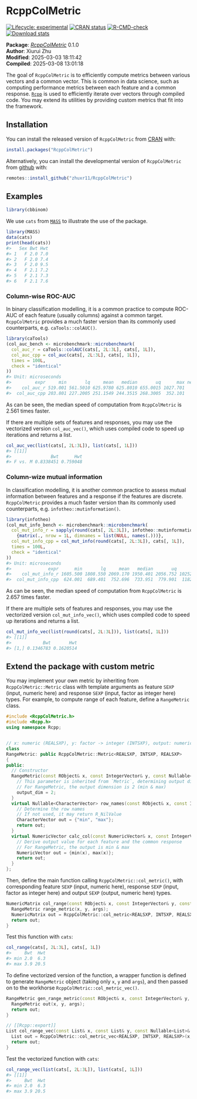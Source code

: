 
<!-- README.md is generated from README.Rmd. Please edit that file -->

# RcppColMetric

<!-- badges: start -->

[![Lifecycle:
experimental](https://img.shields.io/badge/lifecycle-experimental-orange.svg)](https://lifecycle.r-lib.org/articles/stages.html#experimental)
[![CRAN
status](https://www.r-pkg.org/badges/version/RcppColMetric)](https://CRAN.R-project.org/package=RcppColMetric)
[![R-CMD-check](https://github.com/zhuxr11/RcppColMetric/actions/workflows/R-CMD-check.yaml/badge.svg)](https://github.com/zhuxr11/RcppColMetric/actions/workflows/R-CMD-check.yaml)
[![Download
stats](https://cranlogs.r-pkg.org/badges/grand-total/RcppColMetric)](https://CRAN.R-project.org/package=RcppColMetric)
<!-- badges: end -->

**Package**: [*RcppColMetric*](https://github.com/zhuxr11/RcppColMetric)
0.1.0<br /> **Author**: Xiurui Zhu<br /> **Modified**: 2025-03-03
18:11:42<br /> **Compiled**: 2025-03-08 13:01:18

The goal of `RcppColMetric` is to efficiently compute metrics between
various vectors and a common vector. This is common in data science,
such as computing performance metrics between each feature and a common
response. [`Rcpp`](https://CRAN.R-project.org/package=Rcpp) is used to
efficiently iterate over vectors through compiled code. You may extend
its utilities by providing custom metrics that fit into the framework.

## Installation

You can install the released version of `RcppColMetric` from
[CRAN](https://cran.r-project.org/) with:

``` r
install.packages("RcppColMetric")
```

Alternatively, you can install the developmental version of
`RcppColMetric` from [github](https://github.com/) with:

``` r
remotes::install_github("zhuxr11/RcppColMetric")
```

## Examples

``` r
library(cbbinom)
```

We use `cats` from [`MASS`](https://CRAN.R-project.org/package=MASS) to
illustrate the use of the package.

``` r
library(MASS)
data(cats)
print(head(cats))
#>   Sex Bwt Hwt
#> 1   F 2.0 7.0
#> 2   F 2.0 7.4
#> 3   F 2.0 9.5
#> 4   F 2.1 7.2
#> 5   F 2.1 7.3
#> 6   F 2.1 7.6
```

### Column-wise ROC-AUC

In binary classification modelling, it is a common practice to compute
ROC-AUC of each feature (usually columns) against a common target.
`RcppColMetric` provides a much faster version than its commonly used
counterparts, e.g. `caTools::colAUC()`.

``` r
library(caTools)
(col_auc_bench <- microbenchmark::microbenchmark(
  col_auc_r = caTools::colAUC(cats[, 2L:3L], cats[, 1L]),
  col_auc_cpp = col_auc(cats[, 2L:3L], cats[, 1L]),
  times = 100L,
  check = "identical"
))
#> Unit: microseconds
#>         expr     min       lq     mean   median       uq      max neval
#>    col_auc_r 519.001 561.5010 625.9780 625.8010 655.0015 1027.701   100
#>  col_auc_cpp 203.801 227.2005 251.1549 244.3515 268.3005  352.101   100
```

As can be seen, the median speed of computation from `RcppColMetric` is
2.561 times faster.

If there are multiple sets of features and responses, you may use the
vectorized version `col_auc_vec()`, which uses compiled code to speed up
iterations and returns a list.

``` r
col_auc_vec(list(cats[, 2L:3L]), list(cats[, 1L]))
#> [[1]]
#>               Bwt      Hwt
#> F vs. M 0.8338451 0.759048
```

### Column-wize mutual information

In classification modelling, it is another common practice to assess
mutual information between features and a response if the features are
discrete. `RcppColMetric` provides a much faster version than its
commonly used counterparts, e.g. `infotheo::mutinformation()`.

``` r
library(infotheo)
(col_mut_info_bench <- microbenchmark::microbenchmark(
  col_mut_info_r = sapply(round(cats[, 2L:3L]), infotheo::mutinformation, cats[, 1L]) %>%
    {matrix(., nrow = 1L, dimnames = list(NULL, names(.)))},
  col_mut_info_cpp = col_mut_info(round(cats[, 2L:3L]), cats[, 1L]),
  times = 100L,
  check = "identical"
))
#> Unit: microseconds
#>              expr      min       lq     mean   median       uq       max neval
#>    col_mut_info_r 1605.500 1808.550 2069.170 1950.401 2056.752 10252.701   100
#>  col_mut_info_cpp  624.001  689.401  752.696  733.951  779.901  1182.102   100
```

As can be seen, the median speed of computation from `RcppColMetric` is
2.657 times faster.

If there are multiple sets of features and responses, you may use the
vectorized version `col_mut_info_vec()`, which uses compiled code to
speed up iterations and returns a list.

``` r
col_mut_info_vec(list(round(cats[, 2L:3L])), list(cats[, 1L]))
#> [[1]]
#>            Bwt       Hwt
#> [1,] 0.1346783 0.1620514
```

## Extend the package with custom metric

You may implement your own metric by inheriting from
`RcppColMetric::Metric` class with template arguments as feature `SEXP`
(input, numeric here) and response `SEXP` (input, factor as integer
here) types. For example, to compute range of each feature, define a
`RangeMetric` class.

``` cpp
#include <RcppColMetric.h>
#include <Rcpp.h>
using namespace Rcpp;


// x: numeric (REALSXP), y: factor -> integer (INTSXP), output: numeric (REALSXP)
class 
RangeMetric: public RcppColMetric::Metric<REALSXP, INTSXP, REALSXP>
{
public:
  // Constructor
  RangeMetric(const RObject& x, const IntegerVector& y, const Nullable<List>& args = R_NilValue) {
    // This parameter is inherited from `Metric`, determining output dimension (number of rows)
    // For RangeMetric, the output dimension is 2 (min & max)
    output_dim = 2;
  }
  virtual Nullable<CharacterVector> row_names(const RObject& x, const IntegerVector& y, const Nullable<List>& args = R_NilValue) const override {
    // Determine the row names
    // If not used, it may return R_NilValue
    CharacterVector out = {"min", "max"};
    return out;
  }
  virtual NumericVector calc_col(const NumericVector& x, const IntegerVector& y, const R_xlen_t& i, const Nullable<List>& args = R_NilValue) const override {
    // Derive output value for each feature and the common response
    // For RangeMetric, the output is min & max
    NumericVector out = {min(x), max(x)};
    return out;
  }
};
```

Then, define the main function calling `RcppColMetric::col_metric()`,
with corresponding feature `SEXP` (input, numeric here), response `SEXP`
(input, factor as integer here) and output `SEXP` (output, numeric here)
types.

``` cpp
NumericMatrix col_range(const RObject& x, const IntegerVector& y, const Nullable<List>& args = R_NilValue) {
  RangeMetric range_metric(x, y, args);
  NumericMatrix out = RcppColMetric::col_metric<REALSXP, INTSXP, REALSXP>(x, y, range_metric, args);
  return out;
}
```

Test this function with `cats`:

``` r
col_range(cats[, 2L:3L], cats[, 1L])
#>     Bwt  Hwt
#> min 2.0  6.3
#> max 3.9 20.5
```

To define vectorized version of the function, a wrapper function is
defined to generate `RangeMetric` object (taking only `x`, `y` and
`args`), and then passed on to the workhorse
`RcppColMetric::col_metric_vec()`.

``` cpp
RangeMetric gen_range_metric(const RObject& x, const IntegerVector& y, const Nullable<List>& args = R_NilValue) {
  RangeMetric out(x, y, args);
  return out;
}

// [[Rcpp::export]]
List col_range_vec(const List& x, const List& y, const Nullable<List>& args = R_NilValue) {
  List out = RcppColMetric::col_metric_vec<REALSXP, INTSXP, REALSXP>(x, y, &gen_range_metric, args);
  return out;
}
```

Test the vectorized function with `cats`:

``` r
col_range_vec(list(cats[, 2L:3L]), list(cats[, 1L]))
#> [[1]]
#>     Bwt  Hwt
#> min 2.0  6.3
#> max 3.9 20.5
```
